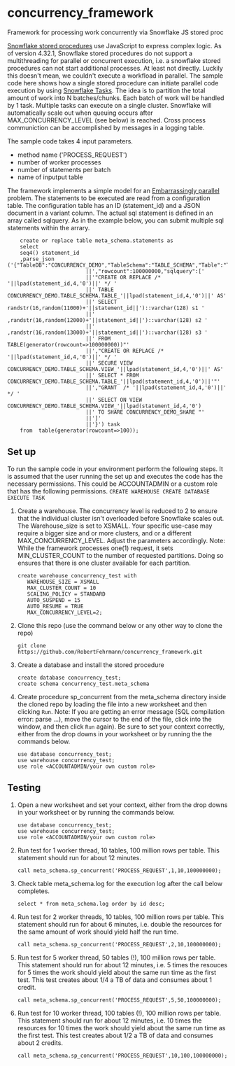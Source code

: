 # concurrency_framework
Framework for processing work concurrently via Snowflake JS stored proc 


[Snowflake stored procedures](https://docs.snowflake.com/en/sql-reference/stored-procedures-overview.html) use JavaScript to express complex logic. As of version 4.32.1, Snowflake stored procedures do not support a multithreading for parallel or concurrent execution, i.e. a snowflake stored procedures can not start additional processes. At least not directly. Luckily this doesn't mean, we couldn't execute a workfload in parallel. The sample code here shows how a single stored procedure can initiate parallel code execution by using [Snowflake Tasks](https://docs.snowflake.com/en/user-guide/tasks-intro.html). The idea is to partition the total amount of work into N batches/chunks. Each batch of work will be handled by 1 task. Multiple tasks can execute on a single cluster. Snowflake will automatically scale out when queuing occurs after MAX_CONCURRENCY_LEVEL (see below) is reached. Cross process communiction can be accomplished by messages in a logging table.

The sample code takes 4 input parameters.
* method name ('PROCESS_REQUEST') 
* number of worker processes
* number of statements per batch
* name of inputput table 

The framework implements a simple model for an [Embarrassingly parallel](https://en.wikipedia.org/wiki/Embarrassingly_parallel) problem. The statements to be executed are read from a configuration table. The configuration table has an ID (statement_id) and a JSON document in a variant column. The actual sql statement is defined in an array called sqlquery. As in the example below, you can submit multiple sql statements within the arrary. 

```
    create or replace table meta_schema.statements as 
    select 
    seq4() statement_id
    ,parse_json ('{"TableDB":"CONCURRENCY_DEMO","TableSchema":"TABLE_SCHEMA","Table":"TABLE_'||lpad(statement_id,4,'0')||'"'
                         ||',"rowcount":100000000,"sqlquery":['
                         ||'"CREATE OR REPLACE /* '||lpad(statement_id,4,'0')||' */ '
                         ||' TABLE CONCURRENCY_DEMO.TABLE_SCHEMA.TABLE_'||lpad(statement_id,4,'0')||' AS'
                         ||' SELECT randstr(16,random(11000)+'||statement_id||')::varchar(128) s1 '
                         ||'  ,randstr(16,random(12000)+'||statement_id||')::varchar(128) s2 '
                         ||'  ,randstr(16,random(13000)+'||statement_id||')::varchar(128) s3 '
                         ||' FROM TABLE(generator(rowcount=>100000000))"'
                         ||',"CREATE OR REPLACE /* '||lpad(statement_id,4,'0')||' */ '
                         ||' SECURE VIEW CONCURRENCY_DEMO.TABLE_SCHEMA.VIEW_'||lpad(statement_id,4,'0')||' AS'
                         ||' SELECT * FROM CONCURRENCY_DEMO.TABLE_SCHEMA.TABLE_'||lpad(statement_id,4,'0')||'"'
                         ||',"GRANT  /* '||lpad(statement_id,4,'0')||' */ '
                         ||' SELECT ON VIEW CONCURRENCY_DEMO.TABLE_SCHEMA.VIEW_'||lpad(statement_id,4,'0')
                         ||' TO SHARE CONCURRENCY_DEMO_SHARE "'               
                         ||']'
                         ||'}') task
    from  table(generator(rowcount=>100));
```

## Set up
To run the sample code in your environment perform the following steps. It is assumed that the user running the set up and executes the code has the necessary permissions. This could be ACCOUNTADMIN or a custom role that has the following permissions.
    ```
    CREATE WAREHOUSE
    CREATE DATABASE
    EXECUTE TASK
    ```
1. Create a warehouse. The concurrency level is reduced to 2 to ensure that the individual cluster isn't overloaded before Snowflake scales out. The Warehouse_size is set to XSMALL. Your specific use-case may require a bigger size and or more clusters, and or a different MAX_CONCURRENCY_LEVEL. Adjust the parameters accordingly. 
Note: While the framework processes one(1) request, it sets MIN_CLUSTER_COUNT to the number of requested partitions. Doing so ensures that there is one cluster available for each partition.   
    ```
    create warehouse concurrency_test with
       WAREHOUSE_SIZE = XSMALL
       MAX_CLUSTER_COUNT = 10
       SCALING_POLICY = STANDARD
       AUTO_SUSPEND = 15
       AUTO_RESUME = TRUE
       MAX_CONCURRENCY_LEVEL=2;
    ```
1. Clone this repo (use the command below or any other way to clone the repo)
    ```
    git clone https://github.com/RobertFehrmann/concurrency_framework.git
    ```
1. Create a database and install the stored procedure 
    ```
    create database concurrency_test;
    create schema concurrency_test.meta_schema
    ```
1. Create procedure sp_concurrent from the meta_schema directory inside the cloned repo by loading the file into a new worksheet and then clicking `Run`. Note: If you are getting an error message (SQL compilation error: parse ...), move the cursor to the end of the file, click into the window, and then click `Run` again). Be sure to set your context correctly, either from the drop downs in your worksheet or by running the the commands below.
    ```
    use database concurrency_test;
    use warehouse concurrency_test;
    use role <ACCOUNTADMIN/your own custom role>
    ```

## Testing

1. Open a new worksheet and set your context, either from the drop downs in your worksheet or by running the commands below.  
    ```
    use database concurrency_test;
    use warehouse concurrency_test;
    use role <ACCOUNTADMIN/your own custom role>
    ```
1. Run test for 1 worker thread, 10 tables, 100 million rows per table. This statement should run for about 12 minutes.
    ```
    call meta_schema.sp_concurrent('PROCESS_REQUEST',1,10,100000000);
    ```
1. Check table meta_schema.log for the execution log after the call below completes. 
    ```
    select * from meta_schema.log order by id desc;
    ```
1. Run test for 2 worker threads, 10 tables, 100 million rows per table. This statement should run for about 6 minutes, i.e. double the resources for the same amount of work should yield half the run time. 
    ```
    call meta_schema.sp_concurrent('PROCESS_REQUEST',2,10,100000000);
    ```
1. Run test for 5 worker thread, 50 tables (!), 100 million rows per table. This statement should run for about 12 minutes, i.e. 5 times the resouces for 5 times the work should yield about the same run time as the first test. This test creates about 1/4 a TB of data and consumes about 1 credit.
    ```
    call meta_schema.sp_concurrent('PROCESS_REQUEST',5,50,100000000);
    ```
1. Run test for 10 worker thread, 100 tables (!), 100 million rows per table. This statement should run for about 12 minutes, i.e. 10 times the resources for 10 times the work should yield about the same run time as the first test. This test creates about 1/2 a TB of data and consumes about 2 credits.
    ```
    call meta_schema.sp_concurrent('PROCESS_REQUEST',10,100,100000000);
    ```

